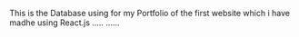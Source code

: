 This is the Database using for my Portfolio of the first website which i have madhe using React.js 
..... 
......

